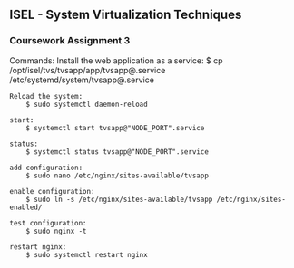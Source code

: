 ## ISEL - System Virtualization Techniques
### Coursework Assignment 3

Commands:
    Install the web application as a service:
        $ cp /opt/isel/tvs/tvsapp/app/tvsapp@.service /etc/systemd/system/tvsapp@.service

    Reload the system:
        $ sudo systemctl daemon-reload

    start:
        $ systemctl start tvsapp@"NODE_PORT".service 

    status:
        $ systemctl status tvsapp@"NODE_PORT".service 

    add configuration:
        $ sudo nano /etc/nginx/sites-available/tvsapp

    enable configuration:
        $ sudo ln -s /etc/nginx/sites-available/tvsapp /etc/nginx/sites-enabled/

    test configuration:
        $ sudo nginx -t 

    restart nginx:
        $ sudo systemctl restart nginx